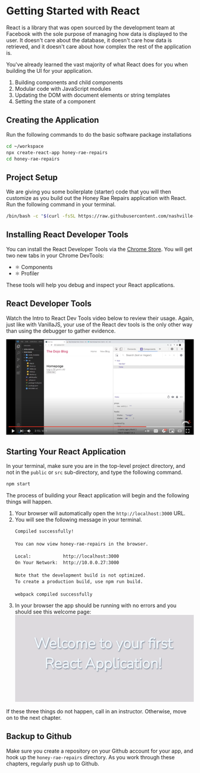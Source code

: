 # Getting Started with React

React is a library that was open sourced by the development team at Facebook with the sole purpose of managing how data is displayed to the user. It doesn't care about the database, it doesn't care how data is retrieved, and it doesn't care about how complex the rest of the application is.

You've already learned the vast majority of what React does for you when building the UI for your application.

1. Building components and child components
1. Modular code with JavaScript modules
1. Updating the DOM with document elements or string templates
1. Setting the state of a component

## Creating the Application

Run the following commands to do the basic software package installations

```sh
cd ~/workspace
npx create-react-app honey-rae-repairs
cd honey-rae-repairs
```
## Project Setup

We are giving you some boilerplate (starter) code that you will then customize as you build out the Honey Rae Repairs application with React. Run the following command in your terminal.

<!-- TODO: Change this link to cohort 66 branch -->

```sh
/bin/bash -c "$(curl -fsSL https://raw.githubusercontent.com/nashville-software-school/client-side-mastery/react-redesign/book-5-honey-rae-repairs/chapters/scripts/repair-setup.sh)"
```
## Installing React Developer Tools

You can install the React Developer Tools via the [Chrome Store](https://chrome.google.com/webstore/detail/react-developer-tools/fmkadmapgofadopljbjfkapdkoienihi).
You will get two new tabs in your Chrome DevTools:

* ⚛️ Components
* ⚛️ Profiler

These tools will help you debug and inspect your React applications.

## React Developer Tools

Watch the Intro to React Dev Tools video below to review their usage. Again, just like with VanillaJS, your use of the React dev tools is the only other way than using the debugger to gather evidence.

[<img src="./images/react-dev-tools-video.png" />](https://www.youtube.com/watch?v=rb1GWqCJid4)


## Starting Your React Application

In your terminal, make sure you are in the top-level project directory, and not in the `public` or `src` sub-directory, and type the following command.

```sh
npm start
```

The process of building your React application will begin and the following things will happen.

1. Your browser will automatically open the `http://localhost:3000` URL.
1. You will see the following message in your terminal.
    ```sh
    Compiled successfully!

    You can now view honey-rae-repairs in the browser.

    Local:            http://localhost:3000
    On Your Network:  http://10.0.0.27:3000

    Note that the development build is not optimized.
    To create a production build, use npm run build.

    webpack compiled successfully
    ```
1. In your browser the app should be running with no errors and you should see this welcome page:
   <img src="./images/welcome.png" width="700" />
   
If these three things do not happen, call in an instructor. Otherwise, move on to the next chapter.

## Backup to Github

Make sure you create a repository on your Github account for your app, and hook up the `honey-rae-repairs` directory. As you work through these chapters, regularly push up to Github.